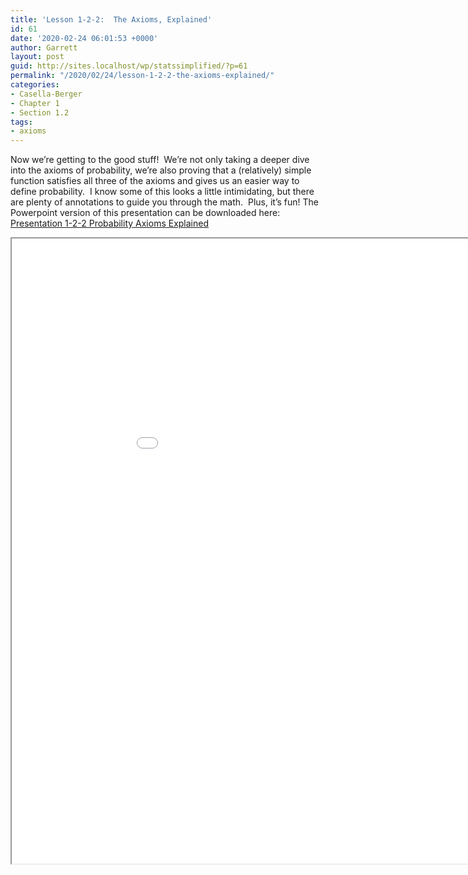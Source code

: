 ```yaml
---
title: 'Lesson 1-2-2:  The Axioms, Explained'
id: 61
date: '2020-02-24 06:01:53 +0000'
author: Garrett
layout: post
guid: http://sites.localhost/wp/statssimplified/?p=61
permalink: "/2020/02/24/lesson-1-2-2-the-axioms-explained/"
categories:
- Casella-Berger
- Chapter 1
- Section 1.2
tags:
- axioms
---
```


Now we&#8217;re getting to the good stuff!  We&#8217;re not only taking a deeper dive into the axioms of probability, we&#8217;re also proving that a (relatively) simple function satisfies all three of the axioms and gives us an easier way to define probability.  I know some of this looks a little intimidating, but there are plenty of annotations to guide you through the math.  Plus, it&#8217;s fun! The Powerpoint version of this presentation can be downloaded here: [Presentation 1-2-2 Probability Axioms Explained](/lessons/Presentation-1-2-2-Probability-Axioms-Explained.pptx)

<iframe src="/lessons/Presentation-1-2-2-Probability-Axioms-Explained.pdf" width="1000" height="1000"> </iframe>